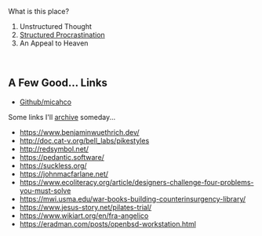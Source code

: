 What is this place?

1. Unstructured Thought
2. [Structured Procrastination](http://www.structuredprocrastination.com/)
3. An Appeal to Heaven

<br>

## A Few Good... Links

* [Github/micahco](https://github.com/micahco)

Some links I'll [archive](/archive.html) someday...

* <https://www.benjaminwuethrich.dev/>
* <http://doc.cat-v.org/bell_labs/pikestyles>
* <http://redsymbol.net/>
* <https://pedantic.software/>
* <https://suckless.org/>
* <https://johnmacfarlane.net/>
* <https://www.ecoliteracy.org/article/designers-challenge-four-problems-you-must-solve>
* <https://mwi.usma.edu/war-books-building-counterinsurgency-library/>
* <https://www.jesus-story.net/pilates-trial/>
* <https://www.wikiart.org/en/fra-angelico>
* <https://eradman.com/posts/openbsd-workstation.html>
